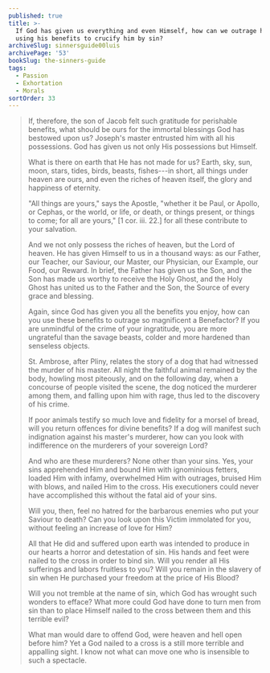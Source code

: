 ```yaml
---
published: true
title: >-
  If God has given us everything and even Himself, how can we outrage him by
  using his benefits to crucify him by sin?
archiveSlug: sinnersguide00luis
archivePage: '53'
bookSlug: the-sinners-guide
tags:
  - Passion
  - Exhortation
  - Morals
sortOrder: 33
---
```


> If, therefore, the son of Jacob felt such gratitude for perishable benefits, what should be ours for the immortal blessings God has bestowed upon us? Joseph's master entrusted him with all his possessions. God has given us not only His possessions but Himself.
>
> What is there on earth that He has not made for us? Earth, sky, sun, moon, stars, tides, birds, beasts, fishes---in short, all things under heaven are ours, and even the riches of heaven itself, the glory and happiness of eternity.
>
> "All things are yours," says the Apostle, "whether it be Paul, or Apollo, or Cephas, or the world, or life, or death, or things present, or things to come; for all are yours," [1 cor. iii. 22.] for all these contribute to your salvation.
>
> And we not only possess the riches of heaven, but the Lord of heaven. He has given Himself to us in a thousand ways: as our Father, our Teacher, our Saviour, our Master, our Physician, our Example, our Food, our Reward. In brief, the Father has given us the Son, and the Son has made us worthy to receive the Holy Ghost, and the Holy Ghost has united us to the Father and the Son, the Source of every grace and blessing.
>
> Again, since God has given you all the benefits you enjoy, how can you use these benefits to outrage so magnificent a Benefactor? If you are unmindful of the crime of your ingratitude, you are more ungrateful than the savage beasts, colder and more hardened than senseless objects.
>
> St. Ambrose, after Pliny, relates the story of a dog that had witnessed the murder of his master. All night the faithful animal remained by the body, howling most piteously, and on the following day, when a concourse of people visited the scene, the dog noticed the murderer among them, and falling upon him with rage, thus led to the discovery of his crime.
>
> If poor animals testify so much love and fidelity for a morsel of bread, will you return offences for divine benefits? If a dog will manifest such indignation against his master's murderer, how can you look with indifference on the murderers of your sovereign Lord?
>
> And who are these murderers? None other than your sins. Yes, your sins apprehended Him and bound Him with ignominious fetters, loaded Him with infamy, overwhelmed Him with outrages, bruised Him with blows, and nailed Him to the cross. His executioners could never have accomplished this without the fatal aid of your sins.
>
> Will you, then, feel no hatred for the barbarous enemies who put your Saviour to death? Can you look upon this Victim immolated for you, without feeling an increase of love for Him?
>
> All that He did and suffered upon earth was intended to produce in our hearts a horror and detestation of sin. His hands and feet were nailed to the cross in order to bind sin. Will you render all His sufferings and labors fruitless to you? Will you remain in the slavery of sin when He purchased your freedom at the price of His Blood?
>
> Will you not tremble at the name of sin, which God has wrought such wonders to efface? What more could God have done to turn men from sin than to place Himself nailed to the cross between them and this terrible evil?
>
> What man would dare to offend God, were heaven and hell open before him? Yet a God nailed to a cross is a still more terrible and appalling sight. I know not what can move one who is insensible to such a spectacle.
